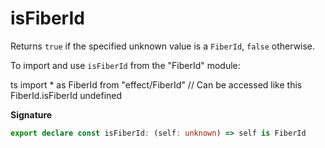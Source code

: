 # isFiberId

Returns `true` if the specified unknown value is a `FiberId`, `false`
otherwise.

To import and use `isFiberId` from the "FiberId" module:

ts
import \* as FiberId from "effect/FiberId"
// Can be accessed like this
FiberId.isFiberId
undefined

**Signature**

```ts
export declare const isFiberId: (self: unknown) => self is FiberId
```
